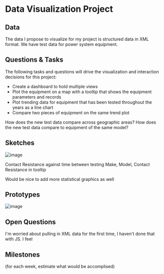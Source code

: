 # Data Visualization Project

## Data

The data I propose to visualize for my project is structured data in XML format. We have test data for power system equipment.


## Questions & Tasks

The following tasks and questions will drive the visualization and interaction decisions for this project:

* Create a dashboard to hold multiple views
* Plot the equipment on a map with a tooltip that shows the equipment parameters and records
* Plot trending data for equipment that has been tested throughout the years as a line chart
* Compare two pieces of equipment on the same trend plot

How does the new test data compare across geographic areas?
How does the new test data compare to equipment of the same model?

## Sketches
![image](https://github.com/Sanspareil-III/dataviz-project-template-proposal/assets/124217150/8c947169-bac6-48fb-85a9-4c7a535ab3e7)

Contact Resistance against time between testing
Make, Model, Contact Resistance in tooltip

Would be nice to add more statistical graphics as well

## Prototypes
![image](https://github.com/Sanspareil-III/dataviz-project-template-proposal/assets/124217150/8c947169-bac6-48fb-85a9-4c7a535ab3e7)


## Open Questions

I'm worried about pulling in XML data for the first time, I haven't done that with JS. I feel 

## Milestones


(for each week, estimate what would be accomplised)
